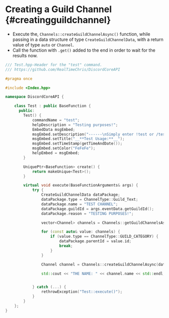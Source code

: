 Creating a Guild Channel {#creatingguildchannel}
============
- Execute the, `Channels::createGuildChannelAsync()` function, while passing in a data structure of type `CreateGuildChannelData`, with a return value of type `auto` or `Channel`.
- Call the function with `.get()` added to the end in order to wait for the results now.

```cpp
/// Test.hpp-Header for the "test" command.
/// https://github.com/RealTimeChris/DiscordCoreAPI

#pragma once

#include <Index.hpp>

namespace DiscordCoreAPI {

	class Test : public BaseFunction {
	  public:
		Test() {
			commandName = "test";
			helpDescription = "Testing purposes!";
			EmbedData msgEmbed;
			msgEmbed.setDescription("------\nSimply enter !test or /test!\n------");
			msgEmbed.setTitle("__**Test Usage:**__");
			msgEmbed.setTimeStamp(getTimeAndDate());
			msgEmbed.setColor("FeFeFe");
			helpEmbed = msgEmbed;
		}

		UniquePtr<BaseFunction> create() {
			return makeUnique<Test>();
		}

		virtual void execute(BaseFunctionArguments& args) {
			try {
				CreateGuildChannelData dataPackage;
				dataPackage.type = ChannelType::Guild_Text;
				dataPackage.name = "TEST CHANNEL";
				dataPackage.guildId = args.eventData.getGuildId();
				dataPackage.reason = "TESTING PURPOSES!";

				vector<Channel> channels = Channels::getGuildChannelsAsync({.guildId = args.eventData.getGuildId()}).get();

				for (const auto& value: channels) {
					if (value.type == ChannelType::GUILD_CATEGORY) {
						dataPackage.parentId = value.id;
						break;
					}
				}

				Channel channel = Channels::createGuildChannelAsync(dataPackage).get();

				std::cout << "THE NAME: " << channel.name << std::endl;


			} catch (...) {
				rethrowException("Test::execute()");
			}
		}
	};
}
```
